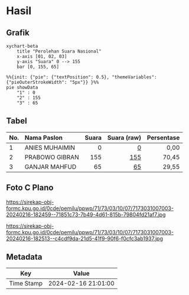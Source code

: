 # Hasil

## Grafik

```mermaid
xychart-beta
    title "Perolehan Suara Nasional"
    x-axis [01, 02, 03]
    y-axis "Suara" 0 --> 155
    bar [0, 155, 65]
```

```mermaid
%%{init: {"pie": {"textPosition": 0.5}, "themeVariables": {"pieOuterStrokeWidth": "5px"}} }%%
pie showData
    "1" : 0
    "2" : 155
    "3" : 65
```

## Tabel

| No. | Nama Paslon    | Suara | Suara (raw) | Persentase |
|:--- |:-------------- | -----:| -----------:| ----------:|
| 1   | ANIES MUHAIMIN | 0     | [0][p-1]    | 0,00       |
| 2   | PRABOWO GIBRAN | 155   | [155][p-2]  | 70,45      |
| 3   | GANJAR MAHFUD  | 65    | [65][p-3]   | 29,55      |


[p-1]: https://github.com/gigit-pemilu/pemilu-2024/blob/main/pilpres/hitung-suara/sub/71-sulawesi-utara/sub/73-kota-tomohon/sub/03-tomohon-utara/sub/1007-wailan/sub/003-tps/sub/paslon-1.txt
[p-2]: https://github.com/gigit-pemilu/pemilu-2024/blob/main/pilpres/hitung-suara/sub/71-sulawesi-utara/sub/73-kota-tomohon/sub/03-tomohon-utara/sub/1007-wailan/sub/003-tps/sub/paslon-2.txt
[p-3]: https://github.com/gigit-pemilu/pemilu-2024/blob/main/pilpres/hitung-suara/sub/71-sulawesi-utara/sub/73-kota-tomohon/sub/03-tomohon-utara/sub/1007-wailan/sub/003-tps/sub/paslon-3.txt

## Foto C Plano

https://sirekap-obj-formc.kpu.go.id/0cde/pemilu/ppwp/71/73/03/10/07/7173031007003-20240216-182459--71851c73-7b49-4d61-815b-79804fd21af7.jpg

https://sirekap-obj-formc.kpu.go.id/0cde/pemilu/ppwp/71/73/03/10/07/7173031007003-20240216-182513--c4cdf9da-21d5-41f9-90f6-f0cfc3ab1937.jpg


## Metadata

| Key        | Value               |
| ---------- | ------------------- |
| Time Stamp | 2024-02-16 21:01:00 |



